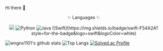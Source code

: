 Hi there 👋

<div align=center>
	<p>✨ Languages ✨</p>
  <img src="https://img.shields.io/badge/JavaScript-F7DF1E?style=flat&logo=JavaScript&logoColor=white" />
  <img alt="Python" src ="https://img.shields.io/badge/Python-3776AB.svg?&style=flat-square&logo=Python&logoColor=white"/> 
  <img alt="Java" src ="https://img.shields.io/badge/Java-607078.svg?&style=flat-square&logo=Java&logoColor=white"/>
  ![Swift](https://img.shields.io/badge/swift-F54A2A?style=for-the-badge&logo=swift&logoColor=white)
</div>

![wngns1101's github stats](https://github-readme-stats.vercel.app/api?username=wngns1101&show_icons=true&theme=radical)
![Top Langs](https://github-readme-stats.vercel.app/api/top-langs/?username=wngns1101&layout=compact&theme=radical)
[![Solved.ac Profile](http://mazassumnida.wtf/api/generate_badge?boj=wngns0812)](https://solved.ac/wngns0812)
<!--
**wngns1101/wngns1101** is a ✨ _special_ ✨ repository because its `README.md` (this file) appears on your GitHub profile.

Here are some ideas to get you started:

- 🔭 I’m currently working on ...
- 🌱 I’m currently learning ...
- 👯 I’m looking to collaborate on ...
- 🤔 I’m looking for help with ...
- 💬 Ask me about ...
- 📫 How to reach me: ...
- 😄 Pronouns: ...
- ⚡ Fun fact: ...
-->
